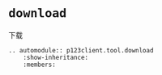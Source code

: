 # `download`

下载

```{eval-rst}
.. automodule:: p123client.tool.download
    :show-inheritance:
    :members:
```
